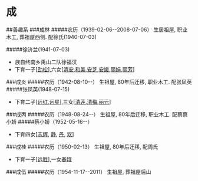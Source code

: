 # 成

##善趣系
###成林<a name="成林"></a>
#####农历（1939-02-06--2008-07-06） 生居祖屋, 职业木工, 葬祖屋西侧. 配徐氏(1940-07-03)

#####徐济兰(1941-07-03)
+ 族自终南乡禹山二队徐福汉
+ 下育一子[[劲松](chapter3.md#劲松)],六女[[清安](chapter3x.md#清安),[和美](chapter3x.md#和美),[安芝](chapter3x.md#安芝),[安媛](chapter3x.md#安媛),[丽娟](chapter3x.md#丽娟),[丽芳](chapter3x.md#丽芳)]



###成炎<a name="成炎"></a>
#####农历（1942-08-10--） 生祖屋, 80年后迁移,  职业木工. 配张凤英
#####张凤英(1948-07-15)
+ 下育二子[[远红](chapter3.md#远红),[远星](chapter3.md#远星)],三女[[清莲](chapter3x.md#清莲),[清梅](chapter3x.md#清梅),[丽元](chapter3x.md#丽元)]

###成丙<a name="成丙"></a>
#####农历（1948-08-24--） 生祖屋, 80年后迁移,  职业木工. 配蔡蔡小娇
#####蔡小娇（1952-05-16--）

+ 下育四女[[志辉](chapter3x.md#志辉), [静](chapter3x.md#静), [丹](chapter3x.md#丹), [欢](chapter3x.md#欢)]

###成桂<a name="成桂"></a>
#####农历（1950-02-13） 生祖屋, 80年后迁移,  配周氏

+ 下育一子[[远胜](chapter3.md#远胜)],一女[春娥](chapter3x.md#春娥)

###成伍<a name="成伍"></a>
#####农历（1954-11-17--2011） 生祖屋, 葬祖屋后山

